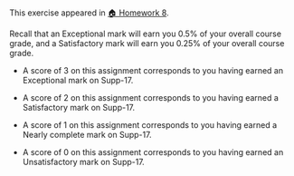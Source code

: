 This exercise appeared in <a href="assignment: 🏠 Homework 8">🏠 Homework 8</a>.

Recall that an Exceptional mark will earn you 0.5% of your overall course grade, and a Satisfactory mark will earn you 0.25% of your overall course grade.

* A score of 3 on this assignment corresponds to you having earned an Exceptional mark on Supp-17.

* A score of 2 on this assignment corresponds to you having earned a Satisfactory mark on Supp-17.

* A score of 1 on this assignment corresponds to you having earned a Nearly complete mark on Supp-17.

* A score of 0 on this assignment corresponds to you having earned an Unsatisfactory mark on Supp-17.